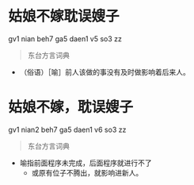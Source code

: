 # 姑娘不嫁耽误嫂子
gv1 nian beh7 ga5 daen1 v5 so3 zz
> 东台方言词典
- （俗语）［喻］前人该做的事没有及时做影响着后来人。

# 姑娘不嫁，耽误嫂子
gv1 nian2 beh7 ga5 daen1 v6 so3 zz
> 东台方言词典
- 喻指前面程序未完成，后面程序就进行不了
  - 或原有位子不腾出，就影响进新人。
